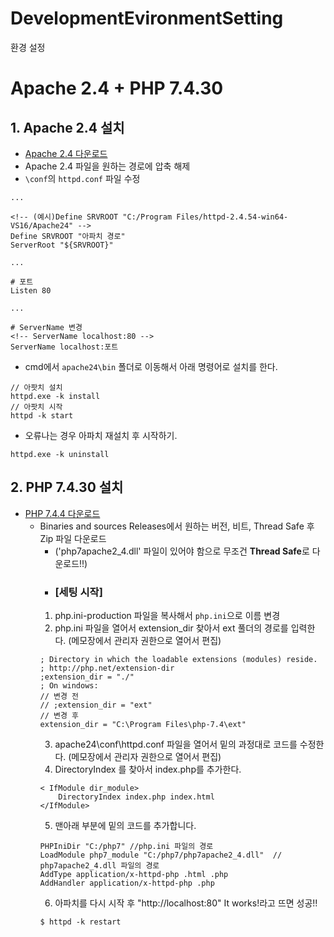 # DevelopmentEvironmentSetting
환경 설정


# Apache 2.4 + PHP 7.4.30 
## 1. Apache 2.4 설치  
  - [Apache 2.4 다운로드](https://www.apachelounge.com/download/)
  - Apache 2.4 파일을 원하는 경로에 압축 해제
  - `\conf`의 `httpd.conf` 파일 수정

  ```
  ...
  
  <!-- (예시)Define SRVROOT "C:/Program Files/httpd-2.4.54-win64-VS16/Apache24" -->
  Define SRVROOT "아파치 경로"
  ServerRoot "${SRVROOT}"
  
  ...
  
  # 포트
  Listen 80
 
  ...
  
  # ServerName 변경
  <!-- ServerName localhost:80 -->
  ServerName localhost:포트
  ```
  - cmd에서 `apache24\bin` 폴더로 이동해서 아래 명령어로 설치를 한다.
  ```
  // 아팟치 설치
  httpd.exe -k install
  // 아팟치 시작
  httpd -k start
  ```
  - 오류나는 경우 아파치 재설치 후 시작하기.
  ```
  httpd.exe -k uninstall
  ```
  
## 2. PHP 7.4.30 설치 
  - [PHP 7.4.4 다운로드](https://windows.php.net/download/)
    + Binaries and sources Releases에서 원하는 버전, 비트, Thread Safe 후 Zip 파일 다운로드
      - ('php7apache2_4.dll' 파일이 있어야 함으로 무조건 **Thread Safe**로 다운로드!!)
      - ### [세팅 시작]
      1) php.ini-production 파일을 복사해서 `php.ini`으로 이름 변경
      2) php.ini 파일을 열어서 extension_dir 찾아서 ext 풀더의 경로를 입력한다. (메모장에서 관리자 권한으로 열어서 편집)
      ```
      ; Directory in which the loadable extensions (modules) reside.
      ; http://php.net/extension-dir
      ;extension_dir = "./"
      ; On windows:
      // 변경 전
      // ;extension_dir = "ext"
      // 변경 후 
      extension_dir = "C:\Program Files\php-7.4\ext"
      ```
      3) apache24\conf\httpd.conf 파일을 열어서 밑의 과정대로 코드를 수정한다. (메모장에서 관리자 권한으로 열어서 편집)
      4) DirectoryIndex 를 찾아서 index.php를 추가한다.
      ```
      < IfModule dir_module>
          DirectoryIndex index.php index.html
      </IfModule>
      ```
      5) 맨아래 부분에 밑의 코드를 추가합니다.
      ```
      PHPIniDir "C:/php7" //php.ini 파일의 경로
      LoadModule php7_module "C:/php7/php7apache2_4.dll"  // php7apache2_4.dll 파일의 경로
      AddType application/x-httpd-php .html .php
      AddHandler application/x-httpd-php .php
      ```
      6) 아파치를 다시 시작 후 "http://localhost:80" It works!라고 뜨면 성공!! 
      ```
      $ httpd -k restart
      ```

